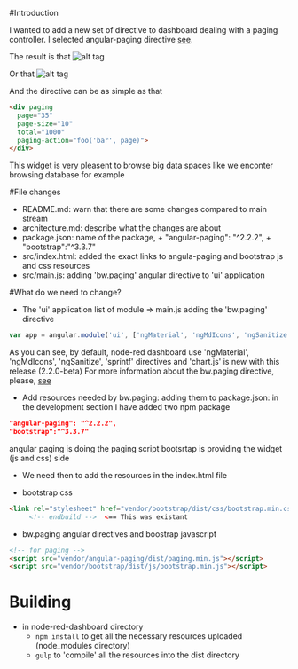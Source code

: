 #Introduction

I wanted to add a new set of directive to dashboard dealing with a paging controller. I selected angular-paging directive [see](https://www.npmjs.com/package/angular-paging). 

The result is that ![alt tag](https://raw.githubusercontent.com/brantwills/Angular-Paging/gh-pages/basicSample.png)

Or that ![alt tag](https://raw.githubusercontent.com/brantwills/Angular-Paging/gh-pages/advancedSample.png)

And the directive can be as simple as that

```html
<div paging
  page="35" 
  page-size="10" 
  total="1000"
  paging-action="foo('bar', page)">
</div>
```

This widget is very pleasent to browse big data spaces like we enconter browsing database for example

#File changes

* README.md: warn that there are some changes compared to main stream
* architecture.md: describe what the changes are about
* package.json: name of the package, +	"angular-paging": "^2.2.2", +	"bootstrap":"^3.3.7"
* src/index.html: added the exact links to angula-paging and bootstrap js and css resources
* src/main.js: adding 'bw.paging' angular directive to 'ui' application

#What do we need to change?

* The 'ui' application list of module => main.js adding the 'bw.paging' directive
```javascript
var app = angular.module('ui', ['ngMaterial', 'ngMdIcons', 'ngSanitize', 'sprintf', 'chart.js', 'bw.paging']);
```
As you can see, by default, node-red dashboard use 'ngMaterial', 'ngMdIcons', 'ngSanitize', 'sprintf' directives and 'chart.js' is new with this release (2.2.0-beta)
For more information about the bw.paging directive, please, [see](https://github.com/brantwills/Angular-Paging)

* Add resources needed by bw.paging: adding them to package.json: in the development section I have added two npm package

```json
"angular-paging": "^2.2.2",
"bootstrap":"^3.3.7"
```
angular paging is doing the paging script
bootsrtap is providing the widget (js and css) side

* We need then to add the resources in the index.html file

 * bootstrap css
```html
<link rel="stylesheet" href="vendor/bootstrap/dist/css/bootstrap.min.css">
     <!-- endbuild -->  <== This was existant
```
 * bw.paging angular directives and boostrap javascript

```html
<!-- for paging -->
<script src="vendor/angular-paging/dist/paging.min.js"></script>
<script src="vendor/bootstrap/dist/js/bootstrap.min.js"></script>
```

# Building

* in node-red-dashboard directory
  * ```npm install``` to get all the necessary resources uploaded (node_modules directory)
  * ```gulp``` to 'compile' all the resources into the dist directory
